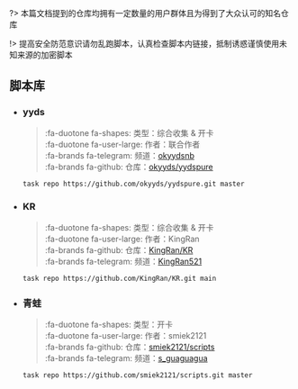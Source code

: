 ?> 本篇文档提到的仓库均拥有一定数量的用户群体且为得到了大众认可的知名仓库

!> 提高安全防范意识请勿乱跑脚本，认真检查脚本内链接，抵制诱惑谨慎使用未知来源的加密脚本

## 脚本库

  - ### yyds

    > :fa-duotone fa-shapes: 类型：综合收集 & 开卡 \
    > :fa-duotone fa-user-large: 作者：联合作者 \
    > :fa-brands fa-telegram: 频道：[okyydsnb](https://t.me/okyydsnb) \
    > :fa-brands fa-github: 仓库：[okyyds/yydspure](https://github.com/okyyds/yydspure/tree/master)
    ```bash
    task repo https://github.com/okyyds/yydspure.git master
    ```

  - ### KR

    > :fa-duotone fa-shapes: 类型：综合收集 & 开卡 \
    > :fa-duotone fa-user-large: 作者：KingRan\
    > :fa-brands fa-github: 仓库：[KingRan/KR](https://github.com/KingRan/KR/tree/main)\
    > :fa-brands fa-telegram: 频道：[KingRan521](https://t.me/KingRan521)
    ```bash
    task repo https://github.com/KingRan/KR.git main
    ```

  - ### 青蛙

    > :fa-duotone fa-shapes: 类型：开卡 \
    > :fa-duotone fa-user-large: 作者：smiek2121\
    > :fa-brands fa-github: 仓库：[smiek2121/scripts](https://github.com/smiek2121/scripts/tree/master)\
    > :fa-brands fa-telegram: 频道：[s_guaguagua](https://t.me/s_guaguagua)
    ```bash
    task repo https://github.com/smiek2121/scripts.git master
    ```
